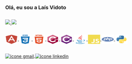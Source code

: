 ### Olá, eu sou a Laís Vidoto 

<!--
Here are some ideas to get you started:

- 🔭 I’m currently working on ...
- 🌱 I’m currently learning ...
- 👯 I’m looking to collaborate on ...
- 🤔 I’m looking for help with ...
- 💬 Ask me about ...
- 📫 How to reach me: ...
- 😄 Pronouns: ...
- ⚡ Fun fact: ...
-->
<!--
Icones das Tecnologias-> https://devicon.dev/
https://github.com/devicons/devicon/tree/master/icons

Icones das Redes Sociais -> https://dev.to/envoy_/150-badges-for-github-pnk
https://github.com/Envoy-VC
shields.io

Tema Customizado para Github-> https://github.com/anuraghazra/github-readme-stats
-->

##

<div> 
  <a href="https://github.com/laisvidoto1994">
  <img height="180em" src="https://github-readme-stats.vercel.app/api?username=laisvidoto1994&show_icons=true&theme=dracula"/>
  <img height="180em" src="https://github-readme-stats.vercel.app/api/top-langs?username=laisvidoto1994&layout=compact&langs_count=16&theme=dracula"/>
</div>
  
##
 
<div style="display: inline_block"> 
  <!-- front-end -->
  <img align="center" alt="icone angularjs" height="30" width="40" src="https://raw.githubusercontent.com/devicons/devicon/master/icons/angularjs/angularjs-plain.svg"> 
  <img align="center" alt="icone css" height="30" width="40" src="https://raw.githubusercontent.com/devicons/devicon/master/icons/css3/css3-plain-wordmark.svg">
  <img align="center" alt="icone html" height="30" width="40" src="https://raw.githubusercontent.com/devicons/devicon/master/icons/html5/html5-plain-wordmark.svg">
   <!-- back-end --> 
  <img align="center" alt="icone c++" height="30" width="40" src="https://raw.githubusercontent.com/devicons/devicon/master/icons/cplusplus/cplusplus-original.svg"> 
  <img align="center" alt="icone c#" height="30" width="40" src="https://raw.githubusercontent.com/devicons/devicon/master/icons/csharp/csharp-original.svg">   
  <img align="center" alt="icone java" height="30" width="40" src="https://raw.githubusercontent.com/devicons/devicon/master/icons/java/java-original.svg"> 
  <img align="center" alt="icone javascript" height="30" width="40" src="https://raw.githubusercontent.com/devicons/devicon/master/icons/javascript/javascript-plain.svg">
  <img align="center" alt="icone php" height="30" width="40" src="https://raw.githubusercontent.com/devicons/devicon/master/icons/php/php-plain.svg"> 
  <img align="center" alt="icone pyton" height="30" width="40" src="https://raw.githubusercontent.com/devicons/devicon/master/icons/python/python-original.svg"> 
</div>
  
##
  
<div style="display: inline_block"> 
 <!-- contatos -->
  <a href="mailto: lais.vidoto@gmail.com" target="_blank"><img align="center" alt="icone gmail" src="https://img.shields.io/badge/Gmail-D14836?style=for-the-badge&logo=gmail&logoColor=white"/>
  <a href="https://www.linkedin.com/in/laís-vidoto-a0131b138/" target="_blank"><img align="center" alt="icone linkedin" src="https://img.shields.io/badge/LinkedIn-0077B5?style=for-the-badge&logo=linkedin&logoColor=white"> 
</div>  
